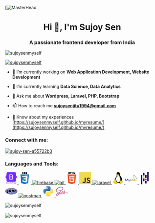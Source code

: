 [![MasterHead](https://media.licdn.com/dms/image/D4D16AQEkzfg9bJFMCQ/profile-displaybackgroundimage-shrink_350_1400/0/1712655952824?e=1718236800&v=beta&t=ZioFOIc4hXI0_z3vut2dVNl9xIljiBy954eiftfKrUM)
<h1 align="center">Hi 👋, I'm Sujoy Sen</h1>
<h3 align="center">A passionate frontend developer from India</h3>

<p align="left"> <img src="https://komarev.com/ghpvc/?username=sujoysenmyself&label=Profile%20views&color=0e75b6&style=flat" alt="sujoysenmyself" /> </p>

<p align="left"> <a href="https://github.com/ryo-ma/github-profile-trophy"><img src="https://github-profile-trophy.vercel.app/?username=sujoysenmyself" alt="sujoysenmyself" /></a> </p>

- 🔭 I’m currently working on **Web Application Development, Website Development**

- 🌱 I’m currently learning **Data Science, Data Analytics**

- 💬 Ask me about **Wordpress, Laravel, PHP, Bootstrap**

- 📫 How to reach me **sujoysenjitu1994@gmail.com**

- 📄 Know about my experiences [https://sujoysenmyself.github.io/myresume/](https://sujoysenmyself.github.io/myresume/)

<h3 align="left">Connect with me:</h3>
<p align="left">
<a href="https://linkedin.com/in/sujoy-sen-a55722b3" target="blank"><img align="center" src="https://raw.githubusercontent.com/rahuldkjain/github-profile-readme-generator/master/src/images/icons/Social/linked-in-alt.svg" alt="sujoy-sen-a55722b3" height="30" width="40" /></a>
</p>

<h3 align="left">Languages and Tools:</h3>
<p align="left"> <a href="https://getbootstrap.com" target="_blank" rel="noreferrer"> <img src="https://raw.githubusercontent.com/devicons/devicon/master/icons/bootstrap/bootstrap-plain-wordmark.svg" alt="bootstrap" width="40" height="40"/> </a> <a href="https://www.w3schools.com/css/" target="_blank" rel="noreferrer"> <img src="https://raw.githubusercontent.com/devicons/devicon/master/icons/css3/css3-original-wordmark.svg" alt="css3" width="40" height="40"/> </a> <a href="https://firebase.google.com/" target="_blank" rel="noreferrer"> <img src="https://www.vectorlogo.zone/logos/firebase/firebase-icon.svg" alt="firebase" width="40" height="40"/> </a> <a href="https://git-scm.com/" target="_blank" rel="noreferrer"> <img src="https://www.vectorlogo.zone/logos/git-scm/git-scm-icon.svg" alt="git" width="40" height="40"/> </a> <a href="https://www.w3.org/html/" target="_blank" rel="noreferrer"> <img src="https://raw.githubusercontent.com/devicons/devicon/master/icons/html5/html5-original-wordmark.svg" alt="html5" width="40" height="40"/> </a> <a href="https://developer.mozilla.org/en-US/docs/Web/JavaScript" target="_blank" rel="noreferrer"> <img src="https://raw.githubusercontent.com/devicons/devicon/master/icons/javascript/javascript-original.svg" alt="javascript" width="40" height="40"/> </a> <a href="https://laravel.com/" target="_blank" rel="noreferrer"> <img src="https://sujoysenmyself.github.io/myresume/icon_images/laravel.png" alt="laravel" width="40" height="40"/> </a> <a href="https://www.linux.org/" target="_blank" rel="noreferrer"> <img src="https://raw.githubusercontent.com/devicons/devicon/master/icons/linux/linux-original.svg" alt="linux" width="40" height="40"/> </a> <a href="https://www.mysql.com/" target="_blank" rel="noreferrer"> <img src="https://raw.githubusercontent.com/devicons/devicon/master/icons/mysql/mysql-original-wordmark.svg" alt="mysql" width="40" height="40"/> </a> <a href="https://pandas.pydata.org/" target="_blank" rel="noreferrer"> <img src="https://raw.githubusercontent.com/devicons/devicon/2ae2a900d2f041da66e950e4d48052658d850630/icons/pandas/pandas-original.svg" alt="pandas" width="40" height="40"/> </a> <a href="https://www.php.net" target="_blank" rel="noreferrer"> <img src="https://raw.githubusercontent.com/devicons/devicon/master/icons/php/php-original.svg" alt="php" width="40" height="40"/> </a> <a href="https://postman.com" target="_blank" rel="noreferrer"> <img src="https://www.vectorlogo.zone/logos/getpostman/getpostman-icon.svg" alt="postman" width="40" height="40"/> </a> <a href="https://www.python.org" target="_blank" rel="noreferrer"> <img src="https://raw.githubusercontent.com/devicons/devicon/master/icons/python/python-original.svg" alt="python" width="40" height="40"/> </a> <a href="https://sass-lang.com" target="_blank" rel="noreferrer"> <img src="https://raw.githubusercontent.com/devicons/devicon/master/icons/sass/sass-original.svg" alt="sass" width="40" height="40"/> </a> </p>

<p><img align="center" src="https://github-readme-stats.vercel.app/api/top-langs?username=sujoysenmyself&show_icons=true&locale=en&layout=compact" alt="sujoysenmyself" /></p>

<p><img align="center" src="https://github-readme-streak-stats.herokuapp.com/?user=sujoysenmyself&" alt="sujoysenmyself" /></p>
